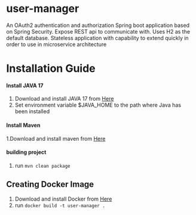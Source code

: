 # user-manager
An OAuth2 authentication and authorization Spring boot application based on Spring Security.
Expose REST api to communicate with. Uses H2 as the default database.
Stateless application with capability to extend quickly in order to use in microservice architecture  

# Installation Guide
#### Install JAVA 17
1. Download and install JAVA 17 from [Here](https://www.azul.com/downloads/?version=java-17-lts&package=jdk)
2. Set environment variable $JAVA_HOME to the path where Java has been installed 
#### Install Maven
1.Download and install maven from [Here](https://maven.apache.org/download.cgi)

#### building project
1. run `mvn clean package`
## Creating Docker Image
1. Download and install Docker from [Here](https://www.docker.com/products/docker-desktop/)
2. run `docker build -t user-manager .`
  